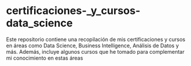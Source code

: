 # certificaciones-_y_cursos-data_science
Este repositorio contiene una recopilación de mis certificaciones y cursos en áreas como Data Science, Business Intelligence, Análisis de Datos y más. Además, incluye algunos cursos que he tomado para complementar mi conocimiento en estas áreas
